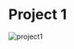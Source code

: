 # Project 1

![project1](https://user-images.githubusercontent.com/76039658/184950025-42c4518b-8602-4cf5-b59b-7fae0c3e4489.PNG)
